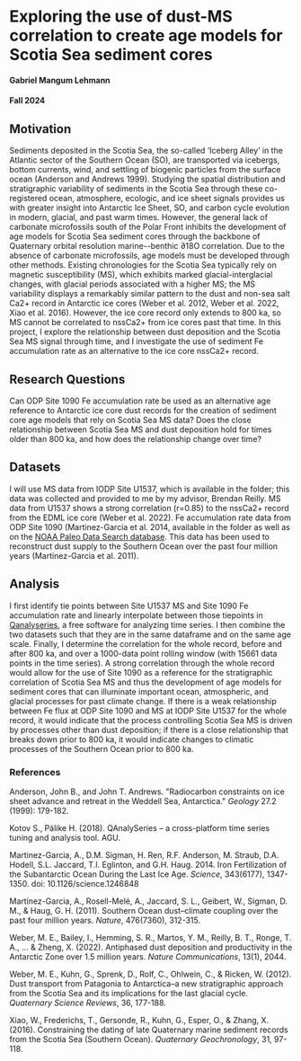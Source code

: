 # Exploring the use of dust-MS correlation to create age models for Scotia Sea sediment cores
#### Gabriel Mangum Lehmann 
#### Fall 2024

## Motivation 
Sediments deposited in the Scotia Sea, the so-called ‘Iceberg Alley’ in the Atlantic sector of the Southern Ocean (SO), are transported via icebergs, bottom currents, wind, and settling of biogenic particles from the surface ocean (Anderson and Andrews 1999). Studying the spatial distribution and stratigraphic variability of sediments in the Scotia Sea through these co-registered ocean, atmosphere, ecologic, and ice sheet signals provides us with greater insight into Antarctic Ice Sheet, SO, and carbon cycle evolution in modern, glacial, and past warm times. However, the general lack of carbonate microfossils south of the Polar Front inhibits the development of age models for Scotia Sea sediment cores through the backbone of Quaternary orbital resolution marine--benthic ∂18O correlation. Due to the absence of carbonate microfossils, age models must be developed through other methods. Existing chronologies for the Scotia Sea typically rely on magnetic susceptibility (MS), which exhibits marked glacial-interglacial changes, with glacial periods associated with a higher MS; the MS variability displays a remarkably similar pattern to the dust and non-sea salt Ca2+ record in Antarctic ice cores (Weber et al. 2012, Weber et al. 2022, Xiao et al. 2016). However, the ice core record only extends to 800 ka, so MS cannot be correlated to nssCa2+ from ice cores past that time. In this project, I explore the relationship between dust deposition and the Scotia Sea MS signal through time, and I investigate the use of sediment Fe accumulation rate as an alternative to the ice core nssCa2+ record.

## Research Questions
Can ODP Site 1090 Fe accumulation rate be used as an alternative age reference to Antarctic ice core dust records for the creation of sediment core age models that rely on Scotia Sea MS data? 
Does the close relationship between Scotia Sea MS and dust deposition hold for times older than 800 ka, and how does the relationship change over time?

## Datasets 
I will use MS data from IODP Site U1537, which is available in the folder; this data was collected and provided to me by my advisor, Brendan Reilly. MS data from U1537 shows a strong correlation (r=0.85) to the nssCa2+ record from the EDML ice core (Weber et al. 2022).
Fe accumulation rate data from ODP Site 1090 (Martinez-Garcia et al. 2014, available in the folder as well as on the [NOAA Paleo Data Search database](https://doi.pangaea.de/10.1594/PANGAEA.767458). This data has been used to reconstruct dust supply to the Southern Ocean over the past four million years (Martinez-Garcia et al. 2011).

## Analysis 
I first identify tie points between Site U1537 MS and Site 1090 Fe accumulation rate and linearly interpolate between those tiepoints in [Qanalyseries](https://paloz.marum.de/confluence/display/ESPUBLIC/QAnalySeries-Public), a free software for analyzing time series. I then combine the two datasets such that they are in the same dataframe and on the same age scale. Finally, I determine the correlation for the whole record, before and after 800 ka, and over a 1000-data point rolling window (with 15661 data points in the time series). A strong correlation through the whole record would allow for the use of Site 1090 as a reference for the stratigraphic correlation of Scotia Sea MS and thus the development of age models for sediment cores that can illuminate important ocean, atmospheric, and glacial processes for past climate change. If there is a weak relationship between Fe flux at ODP Site 1090 and MS at IODP Site U1537 for the whole record, it would indicate that the process controlling Scotia Sea MS is driven by processes other than dust deposition; if there is a close relationship that breaks down prior to 800 ka, it would indicate changes to climatic processes of the Southern Ocean prior to 800 ka. 

### References
Anderson, John B., and John T. Andrews. "Radiocarbon constraints on ice sheet advance and retreat in the Weddell Sea, Antarctica." *Geology* 27.2 (1999): 179-182.

Kotov S., Pälike H. (2018). QAnalySeries – a cross-platform time series tuning and analysis tool. AGU.

Martinez-Garcia, A., D.M. Sigman, H. Ren, R.F. Anderson, M. Straub, D.A. Hodell, S.L. Jaccard, T.I. Eglinton, and G.H. Haug. 2014. Iron Fertilization of the Subantarctic Ocean During the Last Ice Age. *Science*, 343(6177), 1347-1350. doi: 10.1126/science.1246848

Martínez-Garcia, A., Rosell-Melé, A., Jaccard, S. L., Geibert, W., Sigman, D. M., & Haug, G. H. (2011). Southern Ocean dust–climate coupling over the past four million years. *Nature*, 476(7360), 312-315.

Weber, M. E., Bailey, I., Hemming, S. R., Martos, Y. M., Reilly, B. T., Ronge, T. A., ... & Zheng, X. (2022). Antiphased dust deposition and productivity in the Antarctic Zone over 1.5 million years. *Nature Communications*, 13(1), 2044.

Weber, M. E., Kuhn, G., Sprenk, D., Rolf, C., Ohlwein, C., & Ricken, W. (2012). Dust transport from Patagonia to Antarctica–a new stratigraphic approach from the Scotia Sea and its implications for the last glacial cycle. *Quaternary Science Reviews*, 36, 177-188.

Xiao, W., Frederichs, T., Gersonde, R., Kuhn, G., Esper, O., & Zhang, X. (2016). Constraining the dating of late Quaternary marine sediment records from the Scotia Sea (Southern Ocean). *Quaternary Geochronology*, 31, 97-118.


